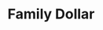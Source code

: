 ---
title: "Family Dollar"
url: /phoenix/family-dollar-west-indian-school-road-3/
shop: variety store
---